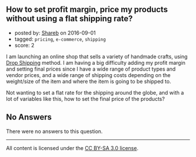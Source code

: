 ## How to set profit margin, price my products without using a flat shipping rate?

- posted by: [Shareb](https://stackexchange.com/users/1407826/shareb) on 2016-09-01
- tagged: `pricing`, `e-commerce`, `shipping`
- score: 2

I am launching an online shop that sells a variety of handmade crafts, using [Drop Shipping][1] method.
I am having a big difficulty adding my profit margin and setting final prices since I have a wide range of product types and vendor prices, and a wide range of shipping costs depending on the weight/size of the item and where the item is going to be shipped to.

Not wanting to set a flat rate for the shipping around the globe, and with a lot of variables like this, how to set the final price of the products?

  [1]: https://en.wikipedia.org/wiki/Drop_shipping

## No Answers

There were no answers to this question.


---

All content is licensed under the [CC BY-SA 3.0 license](https://creativecommons.org/licenses/by-sa/3.0/).
